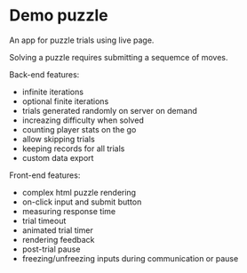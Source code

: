# Demo puzzle

An app for puzzle trials using live page.

Solving a puzzle requires submitting a sequemce of moves.

Back-end features:
- infinite iterations
- optional finite iterations 
- trials generated randomly on server on demand
- increazing difficulty when solved
- counting player stats on the go
- allow skipping trials
- keeping records for all trials
- custom data export

Front-end features:
- complex html puzzle rendering
- on-click input and submit button
- measuring response time
- trial timeout 
- animated trial timer
- rendering feedback
- post-trial pause
- freezing/unfreezing inputs during communication or pause